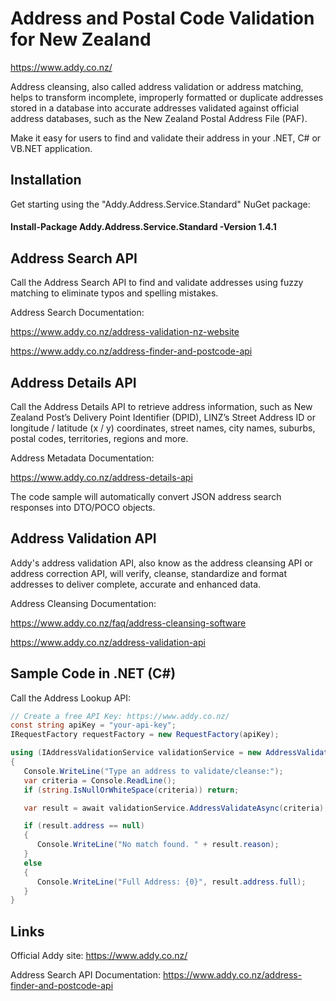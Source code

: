 # Address and Postal Code Validation for New Zealand

https://www.addy.co.nz/

Address cleansing, also called address validation or address matching, helps to transform incomplete, 
improperly formatted or duplicate addresses stored in a database into accurate addresses 
validated against official address databases, such as the New Zealand Postal Address File (PAF).

Make it easy for users to find and validate their address in your .NET, C# or VB.NET application.  

## Installation

Get starting using the "Addy.Address.Service.Standard" NuGet package:
 
#### Install-Package Addy.Address.Service.Standard -Version 1.4.1

## Address Search API

Call the Address Search API to find and validate addresses using fuzzy matching to eliminate typos and spelling mistakes.

Address Search Documentation:

https://www.addy.co.nz/address-validation-nz-website

https://www.addy.co.nz/address-finder-and-postcode-api

## Address Details API

Call the Address Details API to retrieve address information, such as New Zealand Post’s Delivery Point Identifier (DPID), LINZ’s Street Address ID or longitude / latitude (x / y) coordinates, street names, city names, suburbs, postal codes, territories, regions and more.

Address Metadata Documentation:

https://www.addy.co.nz/address-details-api

The code sample will automatically convert JSON address search responses into DTO/POCO objects.

## Address Validation API

Addy's address validation API, also know as the address cleansing API or address correction API, will verify, cleanse, standardize and format addresses to deliver complete, accurate and enhanced data.

Address Cleansing Documentation:

https://www.addy.co.nz/faq/address-cleansing-software

https://www.addy.co.nz/address-validation-api

## Sample Code in .NET (C#)

Call the Address Lookup API:

```csharp
// Create a free API Key: https://www.addy.co.nz/
const string apiKey = "your-api-key";
IRequestFactory requestFactory = new RequestFactory(apiKey);

using (IAddressValidationService validationService = new AddressValidationService(requestFactory))
{
   Console.WriteLine("Type an address to validate/cleanse:");
   var criteria = Console.ReadLine();
   if (string.IsNullOrWhiteSpace(criteria)) return;

   var result = await validationService.AddressValidateAsync(criteria);

   if (result.address == null)
   {
      Console.WriteLine("No match found. " + result.reason);
   }
   else
   {
      Console.WriteLine("Full Address: {0}", result.address.full);
   }
}
```

## Links

Official Addy site: <https://www.addy.co.nz/>

Address Search API Documentation: <https://www.addy.co.nz/address-finder-and-postcode-api>
